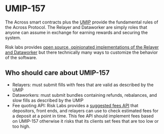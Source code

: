 # UMIP-157

The Across smart contracts plus the [UMIP](https://github.com/UMAprotocol/UMIPs/blob/master/UMIPs/umip-157.md) provide the fundamental rules of the Across Protocol. The Relayer and Dataworker are simply roles that anyone can assume in exchange for earning rewards and securing the system.

Risk labs provides [open source, opinionated implementations of the Relayer and Dataworker](https://github.com/across-protocol/relayer-v2/tree/master) but there technically many ways to customize the behavior of the software.

## Who should care about UMIP-157

* Relayers: must submit fills with fees that are valid as described by the UMIP
* Dataworkers: must submit bundles containing refunds, rebalances, and slow fills as described by the UMIP
* Fee quoting API: Risk Labs provides a [suggested fees API](https://docs.across.to/v/developer-docs/developers/across-api#calculating-suggested-fees) that depositors, front ends, and relayers can use to check estimated fees for a deposit at a point in time. This fee API should implement fees based on UMIP-157 otherwise it risks that its clients set fees that are too low or too high.
